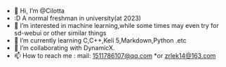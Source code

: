 - 👋 Hi, I’m @Cilotta
- :D  A normal freshman in university(at 2023)
- 👀 I’m interested in machine learning,while some times may even try for sd-webui or other similar things
- 🌱 I’m currently learning C,C++,Keli 5,Markdown,Python .etc
- 💞️ I’m collaborating with DynamicX.
- 📫 How to reach me : mail: 1511786107@qq.com *or zrlek14@163.com

<!---
Cilotta/Cilotta is a ✨ special ✨ repository because its `README.md` (this file) appears on your GitHub profile.
You can click the Preview link to take a look at your changes.
--->
